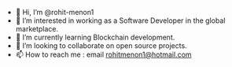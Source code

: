 - 👋 Hi, I’m @rohit-menon1
- 👀 I’m interested in working as a Software Developer in the global marketplace.
- 🌱 I’m currently learning Blockchain development.
- 💞️ I’m looking to collaborate on open source projects.
- 📫 How to reach me : email rohitmenon1@hotmail.com

<!---
rohit-menon1/rohit-menon1 is a ✨ special ✨ repository because its `README.md` (this file) appears on your GitHub profile.
You can click the Preview link to take a look at your changes.
--->
